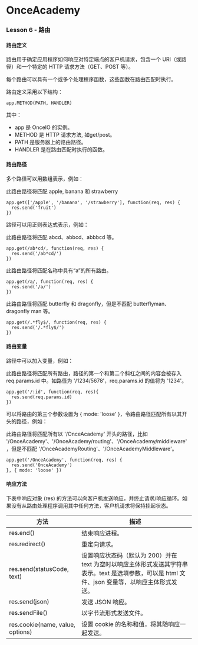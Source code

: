 # OnceAcademy
### Lesson 6 - 路由    
#### 路由定义  

路由用于确定应用程序如何响应对特定端点的客户机请求，包含一个 URI（或路径）和一个特定的 HTTP 请求方法（GET、POST 等）。  
  
每个路由可以具有一个或多个处理程序函数，这些函数在路由匹配时执行。  
  
路由定义采用以下结构：  
  
    app.METHOD(PATH, HANDLER)

其中：  
  - app 是 OnceIO 的实例。  
  - METHOD 是 HTTP 请求方法, 如get/post。  
  - PATH 是服务器上的路由路径。  
  - HANDLER 是在路由匹配时执行的函数。

#### 路由路径  

多个路径可以用数组表示，例如：  
  
此路由路径将匹配 apple, banana 和 strawberry

    app.get(['/apple', '/banana', '/strawberry'], function(req, res) {
      res.send('fruit')
    })

路径可以用正则表达式表示，例如：
  
此路由路径将匹配 abcd、abbcd、abbbcd 等。  

    app.get(/ab*cd/, function(req, res) {
      res.send('/ab*cd/')
    })  

此路由路径将匹配名称中具有“a”的所有路由。  

    app.get(/a/, function(req, res) {
      res.send('/a/')
    })

此路由路径将匹配 butterfly 和 dragonfly，但是不匹配 butterflyman、dragonfly man 等。  

    app.get(/.*fly$/, function(req, res) {
      res.send('/.*fly$/')
    })

#### 路由变量

路径中可以加入变量，例如：  

此路由路径将匹配所有路由，路径的第一个和第二个斜杠之间的内容会被存入 req.params.id 中。如路径为 '/1234/5678'，req.params.id 的值将为 '1234'。
    
    app.get('/:id', function(req, res){
      res.send(req.params.id)
    })

可以将路由的第三个参数设置为 { mode: 'loose' }，令路由路径匹配所有以其开头的路径，例如：  
  
此路由路径将匹配所有以 '/OnceAcademy' 开头的路径，比如 '/OnceAcademy'、'/OnceAcademy/routing'、'/OnceAcademy/middleware'，但是不匹配 '/OnceAcademyRouting'、'/OnceAcademyMiddleware'。

    app.get('/OnceAcademy', function(req, res) {
      res.send('OnceAcademy')
    }, { mode: 'loose' })



#### 响应方法
下表中响应对象 (res) 的方法可以向客户机发送响应，并终止请求/响应循环。如果没有从路由处理程序调用其中任何方法，客户机请求将保持挂起状态。  
  
| 方法                             | 描述                                                |
| -------------------------------- | --------------------------------------------------- |
| res.end()                        | 结束响应进程。                                      |
| res.redirect()                   | 重定向请求。                                        |
| res.send(statusCode, text)       | 设置响应状态码（默认为 200）并在 text 为空时以响应主体形式发送其字符串表示。text 是选填参数，可以是 html 文件、json 变量等，以响应主体形式发送。                                                             |
| res.send(json)                   | 发送 JSON 响应。                                    |
| res.sendFile()                   | 以字节流形式发送文件。                              |
| res.cookie(name, value, options) | 设置 cookie 的名称和值，将其随响应一起发送。        |





